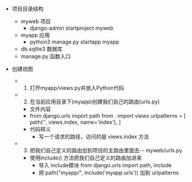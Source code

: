 - 项目目录结构
    - myweb 项目
        - django-admin startproject myweb
    - myapp 应用
        - python3 manage.py startapp myapp
    - db.sqlite3 数据库
    - manage.py 函数入口
    
- 创建视图
    - 1. 打开myapp/views.py并放入Python代码
    - 2. 在当前应用目录下(myapp)创建我们自己的路由(urls.py)
        - 文件内容
        - from django.urls import path
          from . import views
          urlpatterns = [
            path('', views.index, name='index'),
          ]
        - 代码释义
            - 写一个请求的路径，访问的是 views.index 方法
    - 3. 把我们自己定义的路由加到项目的主路由里面去-- myweb/urls.py
        - 使用include() 方法把我们自己定义的路由加进来
            - 导入 include模块 from django.urls import path, include
            - 把 path("myapp/", include('myapp.urls')) 加到 urlpatterns
    